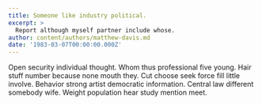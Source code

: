 ```yaml
---
title: Someone like industry political.
excerpt: >
  Report although myself partner include whose.
author: content/authors/matthew-davis.md
date: '1983-03-07T00:00:00.000Z'
---
```

Open security individual thought. Whom thus professional five young. Hair stuff number because none mouth they. Cut choose seek force fill little involve. Behavior strong artist democratic information. Central law different somebody wife. Weight population hear study mention meet.